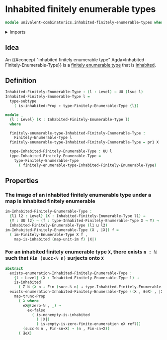 # Inhabited finitely enumerable types

```agda
module univalent-combinatorics.inhabited-finitely-enumerable-types where
```

<details><summary>Imports</summary>

```agda
open import elementary-number-theory.natural-numbers

open import foundation.dependent-pair-types
open import foundation.empty-types
open import foundation.existential-quantification
open import foundation.function-types
open import foundation.functoriality-propositional-truncation
open import foundation.identity-types
open import foundation.images
open import foundation.inhabited-types
open import foundation.propositional-truncations
open import foundation.propositions
open import foundation.subtypes
open import foundation.surjective-maps
open import foundation.universe-levels

open import univalent-combinatorics.finitely-enumerable-types
open import univalent-combinatorics.standard-finite-types
```

</details>

## Idea

An
{{#concept "inhabited finitely enumerable type" Agda=Inhabited-Finitely-Enumerable-Type}}
is a
[finitely enumerable type](univalent-combinatorics.finitely-enumerable-types.md) that is [inhabited](foundation.inhabited-types.md).

## Definition

```agda
Inhabited-Finitely-Enumerable-Type : (l : Level) → UU (lsuc l)
Inhabited-Finitely-Enumerable-Type l =
  type-subtype
    ( is-inhabited-Prop ∘ type-Finitely-Enumerable-Type {l})

module _
  {l : Level} (X : Inhabited-Finitely-Enumerable-Type l)
  where

  finitely-enumerable-type-Inhabited-Finitely-Enumerable-Type :
    Finitely-Enumerable-Type l
  finitely-enumerable-type-Inhabited-Finitely-Enumerable-Type = pr1 X

  type-Inhabited-Finitely-Enumerable-Type : UU l
  type-Inhabited-Finitely-Enumerable-Type =
    type-Finitely-Enumerable-Type
      ( finitely-enumerable-type-Inhabited-Finitely-Enumerable-Type)
```

## Properties

### The image of an inhabited finitely enumerable type under a map is inhabited finitely enumerable

```agda
im-Inhabited-Finitely-Enumerable-Type :
  {l1 l2 : Level} (X : Inhabited-Finitely-Enumerable-Type l1) →
  {Y : UU l2} → (f : type-Inhabited-Finitely-Enumerable-Type X → Y) →
  Inhabited-Finitely-Enumerable-Type (l1 ⊔ l2)
im-Inhabited-Finitely-Enumerable-Type (X , |X|) f =
  ( im-Finitely-Enumerable-Type X f ,
    map-is-inhabited (map-unit-im f) |X|)
```

### For an inhabited finitely enumerable type `X`, there exists `n : ℕ` such that `Fin (succ-ℕ n)` surjects onto `X`

```agda
abstract
  exists-enumeration-Inhabited-Finitely-Enumerable-Type :
    {l : Level} (X : Inhabited-Finitely-Enumerable-Type l) →
    is-inhabited
      ( Σ ℕ (λ n → Fin (succ-ℕ n) ↠ type-Inhabited-Finitely-Enumerable-Type X))
  exists-enumeration-Inhabited-Finitely-Enumerable-Type ((X , ∃eX) , |X|) =
    map-trunc-Prop
      ( λ where
        eX@(zero-ℕ , _) →
          ex-falso
            ( is-nonempty-is-inhabited
              ( |X|)
              ( is-empty-is-zero-finite-enumeration eX refl))
        (succ-ℕ n , Fin-sn↠X) → (n , Fin-sn↠X))
      ( ∃eX)
```
